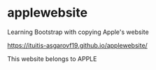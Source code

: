# applewebsite
Learning Bootstrap with copying Apple's website

https://ituitis-asgarovf19.github.io/applewebsite/

This website belongs to APPLE
